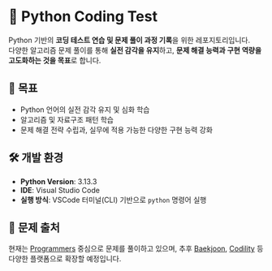 # 🚀 Python Coding Test
Python 기반의 **코딩 테스트 연습 및 문제 풀이 과정 기록**을 위한 레포지토리입니다.  
다양한 알고리즘 문제 풀이를 통해 **실전 감각을 유지**하고, **문제 해결 능력과 구현 역량을 고도화하는 것을 목표**로 합니다.  


## 🎯 목표
- Python 언어의 실전 감각 유지 및 심화 학습  
- 알고리즘 및 자료구조 패턴 학습  
- 문제 해결 전략 수립과, 실무에 적용 가능한 다양한 구현 능력 강화  


## 🛠 개발 환경
- **Python Version**: 3.13.3  
- **IDE**: Visual Studio Code  
- **실행 방식**: VSCode 터미널(CLI) 기반으로 `python` 명령어 실행  


## 📖 문제 출처
현재는 [Programmers](https://programmers.co.kr/) 중심으로 문제를 풀이하고 있으며, 추후 [Baekjoon](https://www.acmicpc.net/), [Codility](https://app.codility.com/) 등 다양한 플랫폼으로 확장할 예정입니다.  
